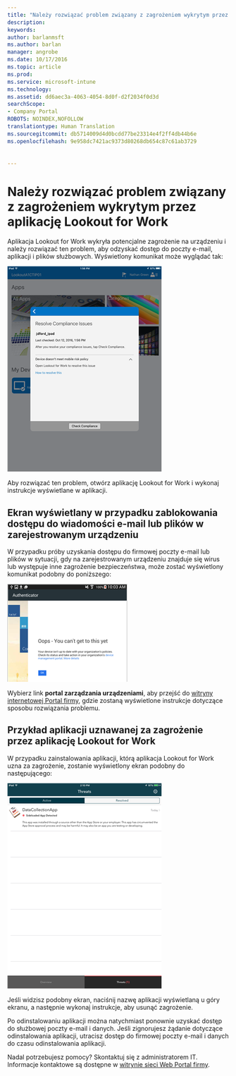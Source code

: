 ```yaml
---
title: "Należy rozwiązać problem związany z zagrożeniem wykrytym przez aplikację Lookout for Work na urządzeniu z systemem iOS | Microsoft Docs"
description: 
keywords: 
author: barlanmsft
ms.author: barlan
manager: angrobe
ms.date: 10/17/2016
ms.topic: article
ms.prod: 
ms.service: microsoft-intune
ms.technology: 
ms.assetid: dd6aec3a-4063-4054-8d0f-d2f2034f0d3d
searchScope:
- Company Portal
ROBOTS: NOINDEX,NOFOLLOW
translationtype: Human Translation
ms.sourcegitcommit: db5714009d4d0bcdd77be23314e4f2ff4db44b6e
ms.openlocfilehash: 9e958dc7421ac9373d80268db654c87c61ab3729


---
```


# <a name="you-need-to-resolve-a-threat-found-by-lookout-for-work"></a>Należy rozwiązać problem związany z zagrożeniem wykrytym przez aplikację Lookout for Work

Aplikacja Lookout for Work wykryła potencjalne zagrożenie na urządzeniu i należy rozwiązać ten problem, aby odzyskać dostęp do poczty e-mail, aplikacji i plików służbowych. Wyświetlony komunikat może wyglądać tak: 

![Komunikat o braku zgodności z aplikacji Lookout for Work](./media/ios-lfw-noncompliant-in-ssp.png)

Aby rozwiązać ten problem, otwórz aplikację Lookout for Work i wykonaj instrukcje wyświetlane w aplikacji.

## <a name="what-you-might-see-if-your-enrolled-device-is-blocked-from-accessing-email-or-files"></a>Ekran wyświetlany w przypadku zablokowania dostępu do wiadomości e-mail lub plików w zarejestrowanym urządzeniu

W przypadku próby uzyskania dostępu do firmowej poczty e-mail lub plików w sytuacji, gdy na zarejestrowanym urządzeniu znajduje się wirus lub występuje inne zagrożenie bezpieczeństwa, może zostać wyświetlony komunikat podobny do poniższego:

![Komunikat o błędzie aplikacji Lookout for Work z linkiem do witryny internetowej Portal firmy](./media/lookout-go-to-device-management-portal-android.png)

Wybierz link **portal zarządzania urządzeniami**, aby przejść do [witryny internetowej Portal firmy](http://portal.manage.microsoft.com), gdzie zostaną wyświetlone instrukcje dotyczące sposobu rozwiązania problemu.

## <a name="example-of-an-app-that-lookout-for-work-sees-as-a-threat"></a>Przykład aplikacji uznawanej za zagrożenie przez aplikację Lookout for Work

W przypadku zainstalowania aplikacji, którą aplikacja Lookout for Work uzna za zagrożenie, zostanie wyświetlony ekran podobny do następującego:

![Przykład alertu aplikacji Lookout for Work dotyczącego wykrycia wirusa](./media/ios-lfw-threat-example.png)

Jeśli widzisz podobny ekran, naciśnij nazwę aplikacji wyświetlaną u góry ekranu, a następnie wykonaj instrukcje, aby usunąć zagrożenie.

Po odinstalowaniu aplikacji można natychmiast ponownie uzyskać dostęp do służbowej poczty e-mail i danych. Jeśli zignorujesz żądanie dotyczące odinstalowania aplikacji, utracisz dostęp do firmowej poczty e-mail i danych do czasu odinstalowania aplikacji.

Nadal potrzebujesz pomocy? Skontaktuj się z administratorem IT. Informacje kontaktowe są dostępne w [witrynie sieci Web Portal firmy](http://portal.manage.microsoft.com).





<!--HONumber=Dec16_HO3-->


